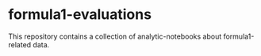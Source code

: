 # formula1-evaluations

This repository contains a collection of analytic-notebooks about formula1-related data.

